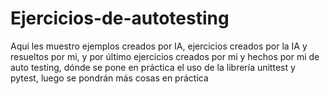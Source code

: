 # Ejercicios-de-autotesting
Aqui les muestro ejemplos creados por IA, ejercicios creados por la IA y resueltos por mi, y por último ejercicios creados por mi y hechos por mi de auto testing, dónde se pone en práctica el uso de la librería unittest y pytest, luego se pondrán más cosas en práctica 
